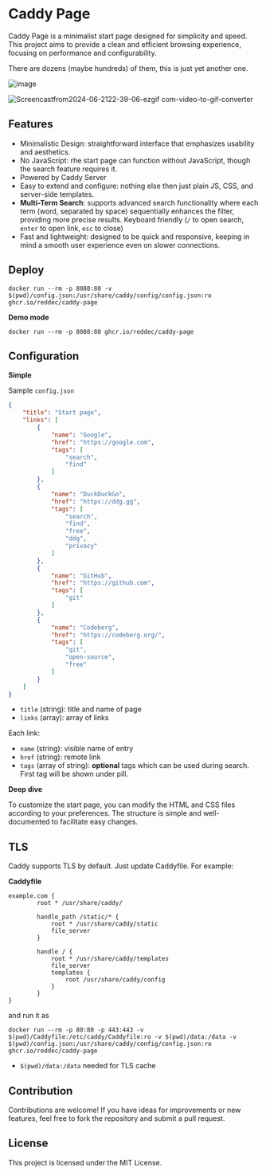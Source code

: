 # Caddy Page

Caddy Page is a minimalist start page designed for simplicity and speed. This project aims to provide a clean and efficient browsing experience, focusing on performance and configurability.

There are dozens (maybe hundreds) of them, this is just yet another one.

![image](https://github.com/reddec/caddy-page/assets/6597086/3b3090a1-608c-4088-ba44-3b49b462c097)

![Screencastfrom2024-06-2122-39-06-ezgif com-video-to-gif-converter](https://github.com/reddec/caddy-page/assets/6597086/513c1c27-024a-455b-9d80-ee7bded69011)

## Features

* Minimalistic Design: straightforward interface that emphasizes usability and aesthetics.
* No JavaScript: rhe start page can function without JavaScript, though the search feature requires it.
* Powered by Caddy Server
* Easy to extend and configure: nothing else then just plain JS, CSS, and server-side templates.
* **Multi-Term Search**: supports advanced search functionality where each term (word, separated by space) sequentially enhances the filter, providing more precise results. Keyboard friendly (`/` to open search, `enter` to open link, `esc` to close)
* Fast and lightweight: designed to be quick and responsive, keeping in mind a smooth user experience even on slower connections.

## Deploy

    docker run --rm -p 8080:80 -v $(pwd)/config.json:/usr/share/caddy/config/config.json:ro ghcr.io/reddec/caddy-page


__Demo mode__

    docker run --rm -p 8080:80 ghcr.io/reddec/caddy-page

## Configuration

**Simple**

Sample `config.json`

```json
{
    "title": "Start page",
    "links": [
        {
            "name": "Google",
            "href": "https://google.com",
            "tags": [
                "search",
                "find"
            ]
        },
        {
            "name": "DuckDuckGo",
            "href": "https://ddg.gg",
            "tags": [
                "search",
                "find",
                "free",
                "ddg",
                "privacy"
            ]
        },
        {
            "name": "GitHub",
            "href": "https://github.com",
            "tags": [
                "git"
            ]
        },
        {
            "name": "Codeberg",
            "href": "https://codeberg.org/",
            "tags": [
                "git",
                "open-source",
                "free"
            ]
        }
    ]
}
```

- `title` (string): title and name of page
- `links` (array): array of links

Each link:

- `name` (string): visible name of entry
- `href` (string): remote link
- `tags` (array of string): **optional** tags which can be used during search. First tag will be shown under pill.


**Deep dive**

To customize the start page, you can modify the HTML and CSS files according to your preferences. The structure is simple and well-documented to facilitate easy changes.

## TLS

Caddy supports TLS by default. Just update Caddyfile. For example:


**Caddyfile**
```
example.com {
        root * /usr/share/caddy/

        handle_path /static/* {
            root * /usr/share/caddy/static
            file_server
        }

        handle / {
            root * /usr/share/caddy/templates
            file_server
            templates {
                root /usr/share/caddy/config
            }
        }
}
```

and run it as


    docker run --rm -p 80:80 -p 443:443 -v $(pwd)/Caddyfile:/etc/caddy/Caddyfile:ro -v $(pwd)/data:/data -v $(pwd)/config.json:/usr/share/caddy/config/config.json:ro ghcr.io/reddec/caddy-page


- `$(pwd)/data:/data` needed for TLS cache

## Contribution

Contributions are welcome! If you have ideas for improvements or new features, feel free to fork the repository and submit a pull request.

## License

This project is licensed under the MIT License.